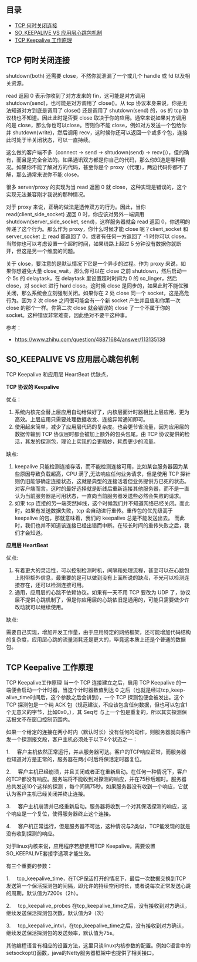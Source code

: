## 目录

- [TCP 何时关闭连接](#TCP-何时关闭连接)
- [SO_KEEPALIVE VS 应用层心跳包机制](#SO_KEEPALIVE-VS-应用层心跳包机制)
- [TCP Keepalive 工作原理](#TCP-Keepalive-工作原理)


## TCP 何时关闭连接

shutdown(both) 还需要 close，不然你就泄漏了一个或几个 handle 或 fd 以及相关资源。

read 返回 0 表示你收到了对方发来的 fin，这可能是对方调用 shutdown(send)，也可能是对方调用了 close()。从 tcp 协议本身来说，你是无法知道对方到底是调用了 close() 还是调用了 shutdown(send) 的，os 的 tcp 协议栈也不知道。因此此时是否要 close 取决于你的应用。通常来说如果对方调用的是 close，那么你也可以close。否则你不能 close，例如对方发送一个包给你并 shutdown(write)，然后调用 recv，这时候你还可以返回一个或多个包，连接此时处于半关闭状态，可以一直持续。

这么做的客户端不多（connect -> send -> shtudown(send) -> recv()），但的确有，而且是完全合法的。如果通讯双方都是你自己的代码，那么你知道是哪种情况。如果你不能了解对方的代码，甚至你是个 proxy（代理），两边代码你都不了解，那么通常来说你不能 close。

很多 server/proxy 的实现为当 read 返回 0 就 close，这种实现是错误的，这个实现无法兼容刚才我说的那种情况。

对于 proxy 来说，正确的做法是透传双方的行为。因此，当你 read(client_side_socket) 返回 0 时，你应该对另外一端调用 shutdown(server_side_socket, send)，这样服务器就会 read 返回 0，你透明的传递了这个行为。那么作为 proxy，你什么时候才能 close 呢？client_socket 和 server_socket 上 read 都返回了 0，或者有任何一方返回了 -1 时你可以 close。当然你也可以考虑设置一个超时时间，如果线路上超过 5 分钟没有数据你就断开，但这是另一个维度的问题。

关于 close，要注意的是默认情况下它是一个异步的过程。作为 proxy 来说，如果你想避免大量 close_wait，那么你可以在 close 之前 shutdown，然后启动一个 5s 的 delaytask，在 delaytask 里设置超时时间为 0 的 so_linger，然后 close，对 socket 进行 hard close。这时候 close 是同步的，如果此时不能优雅关闭，那么系统会立刻强制关闭。如果你在 2 处 close 同一个 socket，这是高危行为。因为 2 次 close 之间很可能会有一个新 socket 产生并且值和你第一次 close 的那个一样。你第二次 close 就会错误的 close 了一个不属于你的 socket。这种错误非常难查，因此绝对不要干这种事。

参考：

- <https://www.zhihu.com/question/48871684/answer/113135138>

## SO_KEEPALIVE VS 应用层心跳包机制

TCP Keepalive 和应用层 HeartBeat 优缺点，

**TCP 协议的 Keepalive**

优点：

1. 系统内核完全替上层应用自动给做好了，内核层面计时器相比上层应用，更为高效。上层应用只需要处理数据收发、连接异常通知即可。
2. 使用起来简单，减少了应用层代码的复杂度。也会更节省流量，因为应用层的数据传输到 TCP 协议层时都会被加上额外的包头包尾。由 TCP 协议提供的检活，其发的探测包，理论上实现的会更精妙，耗费更少的流量。

缺点:

1. keepalive 只能检测连接存活，而不能检测连接可用，比如某台服务器因为某些原因导致负载超高，CPU 满了,无法响应任何业务请求，但是使用 TCP 探针则仍旧能够确定连接状态，这就是典型的连接活着但业务提供方已死的状态。对客户端而言，这时的最好选择就是断线后重新连接其他服务器，而不是一直认为当前服务器是可用状态，一直向当前服务器发送些必然会失败的请求。
2. 如果 tcp 连接的另一端突然掉线，这个时候我们并不知道网络已经关闭。而此时，如果有发送数据失败，tcp 会自动进行重传。重传包的优先级高于 keepalive 的包，那就意味着，我们的 keepalive 总是不能发送出去。 而此时，我们也并不知道该连接已经出错而中断。在较长时间的重传失败之后，我们才会知道。

**应用层 HeartBeat**

优点:

1. 有着更大的灵活性，可以控制检测时机，间隔和处理流程，甚至可以在心跳包上附带额外信息，最重要的是可以做到没有上面所说的缺点，不光可以检测连接存在，还可以检测连接可用。
2. 通用，应用层的心跳不依赖协议。如果有一天不用 TCP 要改为 UDP 了，协议层不提供心跳机制了，但是你应用层的心跳依旧是通用的，可能只需要做少许改动就可以继续使用。

缺点:

需要自己实现，增加开发工作量，由于应用特定的网络框架，还可能增加代码结构的复杂度，应用层心跳的流量消耗还是更大的，毕竟这本质上还是个普通的数据包。

## TCP Keepalive 工作原理

TCP Keepalive工作原理
当一个 TCP 连接建立之后，启用 TCP Keepalive 的一端便会启动一个计时器，当这个计时器数值到达 0 之后（也就是经过tcp_keep-alive_time时间后，这个参数之后会讲到），一个 TCP 探测包便会被发出。这个 TCP 探测包是一个纯 ACK 包（规范建议，不应该包含任何数据，但也可以包含1个无意义的字节，比如0x0。），其 Seq号 与上一个包是重复的，所以其实探测保活报文不在窗口控制范围内。

如果一个给定的连接在两小时内（默认时长）没有任何的动作，则服务器就向客户发一个探测报文段，客户主机必须处于以下4个状态之一：

1.     客户主机依然正常运行，并从服务器可达。客户的TCP响应正常，而服务器也知道对方是正常的，服务器在两小时后将保活定时器复位。

2.     客户主机已经崩溃，并且关闭或者正在重新启动。在任何一种情况下，客户的TCP都没有响应。服务端将不能收到对探测的响应，并在75秒后超时。服务器总共发送10个这样的探测 ，每个间隔75秒。如果服务器没有收到一个响应，它就认为客户主机已经关闭并终止连接。

3.     客户主机崩溃并已经重新启动。服务器将收到一个对其保活探测的响应，这个响应是一个复位，使得服务器终止这个连接。

4.     客户机正常运行，但是服务器不可达，这种情况与2类似，TCP能发现的就是没有收到探测的响应。

对于linux内核来说，应用程序若想使用TCP Keepalive，需要设置SO_KEEPALIVE套接字选项才能生效。

有三个重要的参数：

1.     tcp_keepalive_time，在TCP保活打开的情况下，最后一次数据交换到TCP发送第一个保活探测包的间隔，即允许的持续空闲时长，或者说每次正常发送心跳的周期，默认值为7200s（2h）。

2.     tcp_keepalive_probes 在tcp_keepalive_time之后，没有接收到对方确认，继续发送保活探测包次数，默认值为9（次）

3.     tcp_keepalive_intvl，在tcp_keepalive_time之后，没有接收到对方确认，继续发送保活探测包的发送频率，默认值为75s。

其他编程语言有相应的设置方法，这里只谈linux内核参数的配置。例如C语言中的setsockopt()函数，java的Netty服务器框架中也提供了相关接口。
